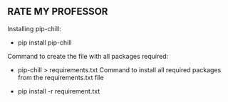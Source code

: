 ## RATE MY PROFESSOR

Installing pip-chill:

- pip install pip-chill

Command to create the file with all packages required:

- pip-chill > requirements.txt
  Command to install all required packages from the requirements.txt file

- pip install -r requirement.txt
